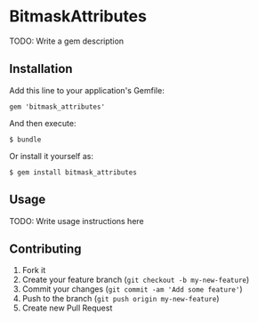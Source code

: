 # BitmaskAttributes

TODO: Write a gem description

## Installation

Add this line to your application's Gemfile:

    gem 'bitmask_attributes'

And then execute:

    $ bundle

Or install it yourself as:

    $ gem install bitmask_attributes

## Usage

TODO: Write usage instructions here

## Contributing

1. Fork it
2. Create your feature branch (`git checkout -b my-new-feature`)
3. Commit your changes (`git commit -am 'Add some feature'`)
4. Push to the branch (`git push origin my-new-feature`)
5. Create new Pull Request
